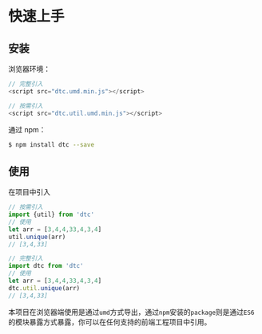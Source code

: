 # 快速上手

## 安装

浏览器环境：
```js
// 完整引入
<script src="dtc.umd.min.js"></script>
```
```js
// 按需引入
<script src="dtc.util.umd.min.js"></script>
```

通过 npm：
```bash
$ npm install dtc --save
```

## 使用

在项目中引入
```js
// 按需引入
import {util} from 'dtc'
// 使用
let arr = [3,4,4,33,4,3,4]
util.unique(arr)
// [3,4,33]

// 完整引入
import dtc from 'dtc'
// 使用
let arr = [3,4,4,33,4,3,4]
dtc.util.unique(arr)
// [3,4,33]
```

本项目在浏览器端使用是通过`umd`方式导出，通过`npm`安装的`package`则是通过`ES6`的模块暴露方式暴露，你可以在任何支持的前端工程项目中引用。